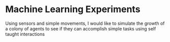 # Machine Learning Experiments
 Using sensors and simple movements, I would like to simulate the growth of a colony of agents to see if they can accomplish simple tasks using self taught interactions
